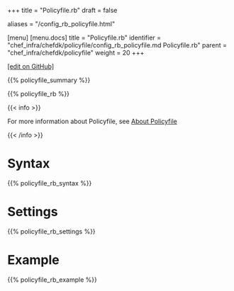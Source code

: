+++
title = "Policyfile.rb"
draft = false

aliases = "/config_rb_policyfile.html"

[menu]
  [menu.docs]
    title = "Policyfile.rb"
    identifier = "chef_infra/chefdk/policyfile/config_rb_policyfile.md Policyfile.rb"
    parent = "chef_infra/chefdk/policyfile"
    weight = 20
+++    

[\[edit on
GitHub\]](https://github.com/chef/chef-web-docs/blob/master/chef_master/source/config_rb_policyfile.rst)

{{% policyfile_summary %}}

{{% policyfile_rb %}}

{{< info >}}

For more information about Policyfile, see [About
Policyfile](/policyfile/)

{{< /info >}}

Syntax
======

{{% policyfile_rb_syntax %}}

Settings
========

{{% policyfile_rb_settings %}}

Example
=======

{{% policyfile_rb_example %}}
